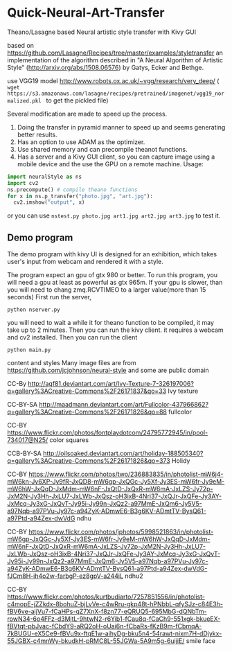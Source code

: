 # Quick-Neural-Art-Transfer
Theano/Lasagne based Neural artistic style transfer with Kivy GUI

based on https://github.com/Lasagne/Recipes/tree/master/examples/styletransfer an implementation of the algorithm described in "A Neural Algorithm of Artistic Style" (http://arxiv.org/abs/1508.06576) by Gatys, Ecker and Bethge. 

use VGG19 model http://www.robots.ox.ac.uk/~vgg/research/very_deep/
(
```wget https://s3.amazonaws.com/lasagne/recipes/pretrained/imagenet/vgg19_normalized.pkl ```
to get the pickled file)

Several modification are made to speed up the process. 
1. Doing the transfer in pyramid manner to speed up and seems generating better results.
2. Has an option to use ADAM as the optimizer.
3. Use shared memory and can precompile theanot functions. 
4. Has a server and a Kivy GUI client, so you can capture image using a mobile device and the use the GPU on a remote machine.
Usage:
```python
import neuralStyle as ns
import cv2
ns.precompute() # compile theano functions
for x in ns.p_transfer("photo.jpg", "art.jpg"):
  cv2.imshow("output", x)
```

or you can use ```nstest.py photo.jpg art1.jpg art2.jpg art3.jpg``` to test it.

## Demo program

The demo program with kivy UI is designed for an exhibition, which takes user's input from webcam and rendered it with a style.

The program expect an gpu of gtx 980 or better. To run this program, you will need a gpu at least as powerful as gtx 965m.
If your gpu is slower, than you will need to chang zmq.RCVTIMEO to  a larger value(more than 15 seconds)
First run the server, 
```
python nserver.py 
```
you will need to wait a while it for theano function to be compiled, it may take up to 2 minutes.
Then you can run the kivy client. it requires a webcam and cv2 installed.
Then you can run the client
```
python main.py
```



content and styles
Many image files are from https://github.com/jcjohnson/neural-style and some are public domain

CC-By  http://agf81.deviantart.com/art/Ivy-Texture-7-326197006?q=gallery%3ACreative-Commons%2F26171837&qo=33
Ivy texture

CC-BY-SA   http://maadmann.deviantart.com/art/Fullcolor-437966862?q=gallery%3ACreative-Commons%2F26171826&qo=88
fullcolor

CC-BY https://www.flickr.com/photos/fontplaydotcom/24795772945/in/pool-734017@N25/
color squares

CCB-BY-SA 
http://oilsoaked.deviantart.com/art/holiday-188505340?q=gallery%3ACreative-Commons%2F26171826&qo=373
Holidy

CC-BY
https://www.flickr.com/photos/two/236883835/in/photolist-mW6j4-mW6kn-Jy6XP-Jy9fR-JxQD8-mW6gp-JxQGc-Jy5Xf-Jy3ES-mW6fr-Jy9eM-mW6hW-JxQqD-JxMdm-mW6nF-JxQtD-JxQxR-mW6mA-JxLZS-Jy72p-JxM2N-Jy3Hh-JxLU7-JxLWb-JxQsz-oH3ixB-4Nri37-JxQJr-JxQFe-Jy3AY-JxMcq-Jy3xG-JxQvT-Jy95i-Jy99n-JxQz2-a97MmE-JxQm6-Jy5V5-a97Nqb-a97PVu-Jy97c-a94ZyK-ADmwE6-B3g6KV-ADmtTV-BysQ61-a97Ptd-a94Zex-dwVdG
ndhu

CC-BY
https://www.flickr.com/photos/jphotos/5998521863/in/photolist-mW6gp-JxQGc-Jy5Xf-Jy3ES-mW6fr-Jy9eM-mW6hW-JxQqD-JxMdm-mW6nF-JxQtD-JxQxR-mW6mA-JxLZS-Jy72p-JxM2N-Jy3Hh-JxLU7-JxLWb-JxQsz-oH3ixB-4Nri37-JxQJr-JxQFe-Jy3AY-JxMcq-Jy3xG-JxQvT-Jy95i-Jy99n-JxQz2-a97MmE-JxQm6-Jy5V5-a97Nqb-a97PVu-Jy97c-a94ZyK-ADmwE6-B3g6KV-ADmtTV-BysQ61-a97Ptd-a94Zex-dwVdG-fJCm8H-ih4o2w-farbgP-ez8gpV-a244iL
ndhu2

CC-BY https://www.flickr.com/photos/kurtbudiarto/7257851556/in/photolist-c4mopE-jZZkdx-8bohuZ-bjLvVe-c4wRru-gkp48t-hPNbbL-qfySJz-c84E3h-fBV6ve-aijVu7-fCaHPs-qZ7XnX-f8zn77-eQRUQ5-695MbG-dQNbTm-rowN34-6o4FFz-d3MjtL-9htwN2-r6Yib1-fCau8q-fCaCh9-551xgk-bkueEX-fBVtqt-pbJvac-fCbdY9-aRQ2oH-oUai6n-fCbaRs-fKzB9m-fCbmqA-7kBUGU-eX5Ce9-fBVu9x-ftqE1w-aihyDg-bku5n4-54rawt-nixm7H-dDjykx-55JGBX-c4mnWy-bkudkH-pRMC8L-55JGWa-5A9m5g-6uijiE/
smile face
